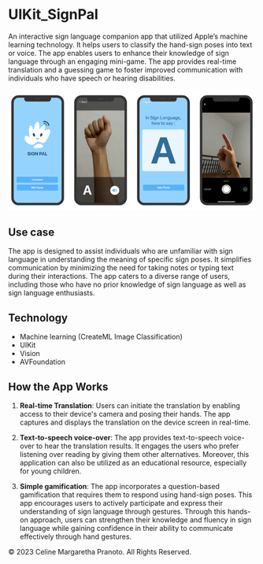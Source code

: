 # UIKit_SignPal

An interactive sign language companion app that utilized Apple’s machine learning technology. It helps users to classify the hand-sign poses into text or voice. The app enables users to enhance their knowledge of sign language through an engaging mini-game. The app provides real-time translation and a guessing game to foster improved communication with individuals who have speech or hearing disabilities.

<img src="https://github.com/cmp9797/UIKit_SignPal/blob/main/appPreview.png" alt="app preview"></img>


## Use case
The app is designed to assist individuals who are unfamiliar with sign language in understanding the meaning of specific sign poses. It simplifies communication by minimizing the need for taking notes or typing text during their interactions. The app caters to a diverse range of users, including those who have no prior knowledge of sign language as well as sign language enthusiasts.


## Technology 
- Machine learning (CreateML Image Classification)
- UIKit
- Vision
- AVFoundation


## How the App Works
1. **Real-time Translation**: 
Users can initiate the translation by enabling access to their device's camera and posing their hands. The app captures and displays the translation on the device screen in real-time.

2. **Text-to-speech voice-over**: 
The app provides text-to-speech voice-over to hear the translation results. It engages the users who prefer listening over reading by giving them other alternatives. Moreover, this application can also be utilized as an educational resource, especially for young children.

3. **Simple gamification**: 
The app incorporates a question-based gamification that requires them to respond using hand-sign poses. This app encourages users to actively participate and express their understanding of sign language through gestures. Through this hands-on approach, users can strengthen their knowledge and fluency in sign language while gaining confidence in their ability to communicate effectively through hand gestures.


© 2023 Celine Margaretha Pranoto. All Rights Reserved.

